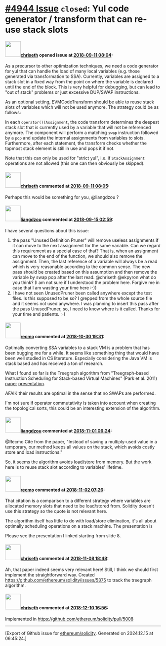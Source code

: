 # [\#4944 Issue](https://github.com/ethereum/solidity/issues/4944) `closed`: Yul code generator / transform that can re-use stack slots

#### <img src="https://avatars.githubusercontent.com/u/9073706?v=4" width="50">[chriseth](https://github.com/chriseth) opened issue at [2018-09-11 08:04](https://github.com/ethereum/solidity/issues/4944):

As a precursor to other optimization techniques, we need a code generator for yul that can handle the load of many local variables (e.g. those generated via transformation to SSA). Currently, variables are assigned to a stack slot in a fixed way from the point on where the variable is declared until the end of the block. This is very helpful for debugging, but can lead to "out of stack" problems or just excessive DUP/SWAP instructions.

As an optional setting, EVMCodeTransform should be able to reuse stack slots of variables which will not be used anymore. The strategy could be as follows:

In each `operator()(Assignment`, the code transform determines the deepest stack slot that is currently used by a variable that will not be referenced anymore. The component will perform a matching `swap` instruction followed by a `pop` and update the internal assignments from variables to slots. Furthermore, after each statement, the transform checks whether the topmost stack element is still in use and pops it if not.

Note that this can only be used for "strict yul", i.e. if `StackAssignment` operations are not allowed (this one can then obviously be skipped).

#### <img src="https://avatars.githubusercontent.com/u/9073706?v=4" width="50">[chriseth](https://github.com/chriseth) commented at [2018-09-11 08:05](https://github.com/ethereum/solidity/issues/4944#issuecomment-420185007):

Perhaps this would be something for you, @liangdzou ?

#### <img src="https://avatars.githubusercontent.com/u/1409883?u=1f49863b1110007dee59da22e445c97f4cb93ffc&v=4" width="50">[liangdzou](https://github.com/liangdzou) commented at [2018-09-15 02:59](https://github.com/ethereum/solidity/issues/4944#issuecomment-421525896):

I have several questions about this issue:
1. the pass "Unused Definition Pruner" will remove useless assignments if it can move to the next assignment for the same variable. Can we regard this requirement as a special case of that? That is, when an assignment can move to the end of the function, we should also remove the assignment. Then, the last reference of a variable will always be a read which is very reasonable according to the common sense. The new pass should be created based on this assumption and then remove the variable by swap pop after the last read. @chriseth @ekpyron what do you think? (I am not sure if I understood the problem here. Forgive me in case that I am wasting your time here :-))
2.  I have not seen UnusedPruner been called anywhere except the test files. Is this supposed to be so? I grepped from the whole source file and it seems not used anywhere. I was planning to insert this pass after the pass UnusedPruner, so, I need to know where is it called.
Thanks for your time and patients. :-)

#### <img src="https://avatars.githubusercontent.com/u/4532328?u=db65d77fd630be1159b22b0bc64246e65af05609&v=4" width="50">[recmo](https://github.com/recmo) commented at [2018-10-30 19:31](https://github.com/ethereum/solidity/issues/4944#issuecomment-434438696):

Optimally converting SSA variables to a stack VM  is a problem that has been bugging me for a while. It seems like something thing that would have been well studied in CS literature. Especially considering the Java VM is stack based and has received a ton of research.

What I found so far is the Treegraph algorithm from "Treegraph-based Instruction Scheduling for Stack-based Virtual Machines" (Park et al. 2011) [paper][paper] [presentation][presentation].

AFAIK their results are optimal in the sense that no SWAPs are performed.

I'm not sure if operator commutativity is taken into account when creating the topological sorts, this could be an interesting extension of the algorithm.

[paper]: https://www.researchgate.net/publication/220369290_Treegraph-based_Instruction_Scheduling_for_Stack-based_Virtual_Machines/fulltext/0ffbba050cf2c250b171f0fe/220369290_Treegraph-based_Instruction_Scheduling_for_Stack-based_Virtual_Machines.pdf?origin=publication_detail
[presentation]: https://pdfs.semanticscholar.org/presentation/1a65/e787b08fe8812797a0557760ae84072ad292.pdf

#### <img src="https://avatars.githubusercontent.com/u/1409883?u=1f49863b1110007dee59da22e445c97f4cb93ffc&v=4" width="50">[liangdzou](https://github.com/liangdzou) commented at [2018-11-01 06:24](https://github.com/ethereum/solidity/issues/4944#issuecomment-434944045):

@Recmo Cite from the paper, "Instead of saving a multiply-used value in a temporary, our method keeps all values on the stack, which avoids costly store and load instructions."

So, it seems the algorithm avoids load/store from memory. But the work here is to reuse stack slot according to variables' lifetime.

#### <img src="https://avatars.githubusercontent.com/u/4532328?u=db65d77fd630be1159b22b0bc64246e65af05609&v=4" width="50">[recmo](https://github.com/recmo) commented at [2018-11-02 07:26](https://github.com/ethereum/solidity/issues/4944#issuecomment-435293809):

That citation is a comparison to a different strategy where variables are allocated memory slots that need to be load/stored from. Solidity doesn't use this strategy so the quote is not relevant here.

The algorithm itself has little to do with load/store elimination, it's all about optimally scheduling operations on a stack machine. The presentation is 

Please see the presentation I linked starting from slide 8.

#### <img src="https://avatars.githubusercontent.com/u/9073706?v=4" width="50">[chriseth](https://github.com/chriseth) commented at [2018-11-08 18:48](https://github.com/ethereum/solidity/issues/4944#issuecomment-437112511):

Ah, that paper indeed seems very relevant here!
Still, I think we should first implement the straightforward way. Created https://github.com/ethereum/solidity/issues/5375 to track the treegraph algorithm.

#### <img src="https://avatars.githubusercontent.com/u/9073706?v=4" width="50">[chriseth](https://github.com/chriseth) commented at [2018-12-10 16:56](https://github.com/ethereum/solidity/issues/4944#issuecomment-445888768):

Implemented in https://github.com/ethereum/solidity/pull/5008


-------------------------------------------------------------------------------



[Export of Github issue for [ethereum/solidity](https://github.com/ethereum/solidity). Generated on 2024.12.15 at 06:45:24.]

